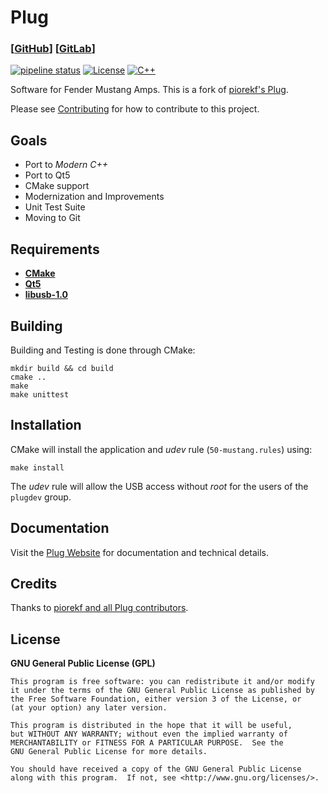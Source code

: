 # Plug

### [[GitHub](https://github.com/offa/plug)] [[GitLab](https://gitlab.com/offa/plug)]

[![pipeline status](https://gitlab.com/offa/plug/badges/master/pipeline.svg)](https://gitlab.com/offa/plug/commits/master)
[![License](https://img.shields.io/badge/license-GPLv3-yellow.svg)](LICENSE)
[![C++](https://img.shields.io/badge/c++-17-green.svg)]()

Software for Fender Mustang Amps. This is a fork of [piorekf's Plug](https://bitbucket.org/piorekf/plug/).

Please see [Contributing](CONTRIBUTING.md) for how to contribute to this project.


## Goals

- Port to *Modern C++*
- Port to Qt5
- CMake support
- Modernization and Improvements
- Unit Test Suite
- Moving to Git


## Requirements

- [**CMake**](https://www.cmake.org/)
- [**Qt5**](https://www.qt.io/)
- [**libusb-1.0**](http://libusb.info/)



## Building

Building and Testing is done through CMake:

```
mkdir build && cd build
cmake ..
make
make unittest
```


## Installation

CMake will install the application and *udev* rule (`50-mustang.rules`) using:

```
make install
```

The *udev* rule will allow the USB access without *root* for the users of the `plugdev` group.


## Documentation

Visit the [Plug Website](https://bitbucket.org/piorekf/plug/) for documentation and technical details.


## Credits

Thanks to [piorekf and all Plug contributors](https://bitbucket.org/piorekf/plug/).


## License

**GNU General Public License (GPL)**

    This program is free software: you can redistribute it and/or modify
    it under the terms of the GNU General Public License as published by
    the Free Software Foundation, either version 3 of the License, or
    (at your option) any later version.

    This program is distributed in the hope that it will be useful,
    but WITHOUT ANY WARRANTY; without even the implied warranty of
    MERCHANTABILITY or FITNESS FOR A PARTICULAR PURPOSE.  See the
    GNU General Public License for more details.

    You should have received a copy of the GNU General Public License
    along with this program.  If not, see <http://www.gnu.org/licenses/>.



